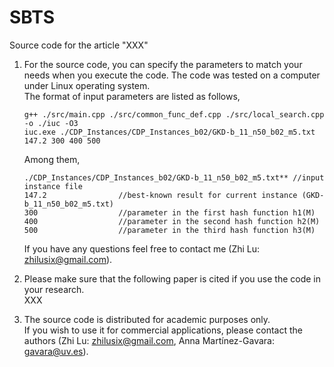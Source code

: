 # SBTS
Source code for the article "XXX"

1. For the source code, you can specify the parameters to match your needs when you execute the code. The code was tested on a computer under Linux operating system.  
   The format of input parameters are listed as follows,     
   
   ``g++ ./src/main.cpp ./src/common_func_def.cpp ./src/local_search.cpp -o ./iuc -O3``  
   ``iuc.exe ./CDP_Instances/CDP_Instances_b02/GKD-b_11_n50_b02_m5.txt 147.2 300 400 500``  
   
   Among them,  
   ```
   ./CDP_Instances/CDP_Instances_b02/GKD-b_11_n50_b02_m5.txt** //input instance file
   147.2                //best-known result for current instance (GKD-b_11_n50_b02_m5.txt)
   300                  //parameter in the first hash function h1(M)
   400                  //parameter in the second hash function h2(M)
   500                  //parameter in the third hash function h3(M)
   ```
   If you have any questions feel free to contact me (Zhi Lu: zhilusix@gmail.com).  
  
2. Please make sure that the following paper is cited if you use the code in your research.    
   XXX  

3. The source code is distributed for academic purposes only.    
   If you wish to use it for commercial applications, please contact the authors (Zhi Lu: zhilusix@gmail.com, Anna Martı́nez-Gavara: gavara@uv.es).  

